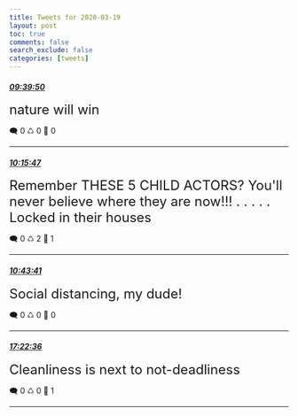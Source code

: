 ```yaml
---
title: Tweets for 2020-03-19
layout: post
toc: true
comments: false
search_exclude: false
categories: [tweets]
---
```



#### <a href = "https://twitter.com/deepfates/status/1240664282733281280">*09:39:50*</a>

<font size="5">nature will win</font>



🗨️ 0 ♺ 0 🤍  0   

---
    
#### <a href = "https://twitter.com/deepfates/status/1240673330752942082">*10:15:47*</a>

<font size="5">Remember THESE 5 CHILD ACTORS? You'll never believe where they are now!!! . . . . . Locked in their houses</font>



🗨️ 0 ♺ 2 🤍  1   

---
    
#### <a href = "https://twitter.com/deepfates/status/1240680354853179392">*10:43:41*</a>

<font size="5">Social distancing, my dude!</font>



🗨️ 0 ♺ 0 🤍  0   

---
    
#### <a href = "https://twitter.com/deepfates/status/1240780743799758848">*17:22:36*</a>

<font size="5">Cleanliness is next to not-deadliness</font>



🗨️ 0 ♺ 0 🤍  1   

---
    
            
